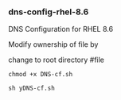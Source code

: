 ### dns-config-rhel-8.6
DNS Configuration for RHEL 8.6 







Modify ownership of file by

change to root directory #file

```
chmod +x DNS-cf.sh

```

```
sh yDNS-cf.sh

```



























